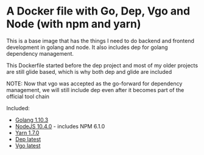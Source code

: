 # A Docker file with Go, Dep, Vgo and Node (with npm and yarn)

This is a base image that has the things I need to do backend and frontend development in golang and node. It also includes dep for golang dependency management.

This Dockerfile started before the dep project and most of my older projects are still glide based, which is why both dep and glide are included

NOTE: Now that vgo was accepted as the go-forward for dependency management, we will still include dep even after it becomes part of the official tool chain

Included:

- [Golang 1.10.3](https://golang.org/)
- [NodeJS 10.4.0](https://nodejs.org/en/) - includes NPM 6.1.0
- [Yarn 1.7.0](https://yarnpkg.com/)
- [Dep latest](https://github.com/golang/dep)
- [Vgo latest](https://github.com/golang/vgo)
